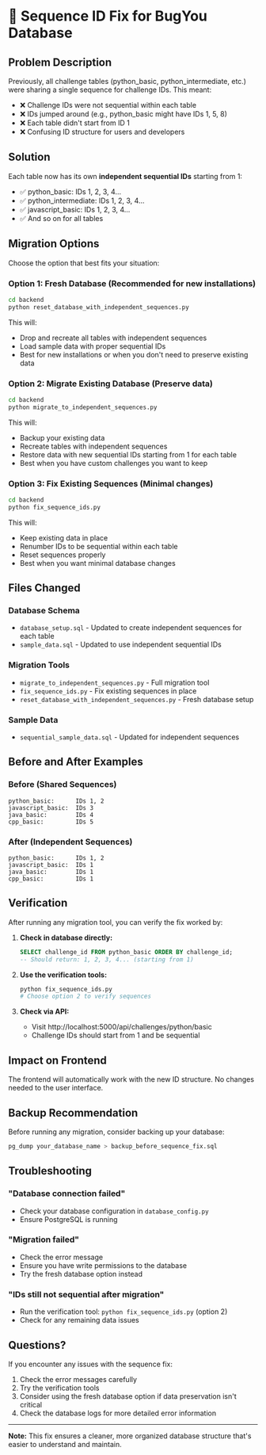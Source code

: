# 🔧 Sequence ID Fix for BugYou Database

## Problem Description

Previously, all challenge tables (python_basic, python_intermediate, etc.) were sharing a single sequence for challenge IDs. This meant:

- ❌ Challenge IDs were not sequential within each table
- ❌ IDs jumped around (e.g., python_basic might have IDs 1, 5, 8)
- ❌ Each table didn't start from ID 1
- ❌ Confusing ID structure for users and developers

## Solution

Each table now has its own **independent sequential IDs** starting from 1:

- ✅ python_basic: IDs 1, 2, 3, 4...
- ✅ python_intermediate: IDs 1, 2, 3, 4...
- ✅ javascript_basic: IDs 1, 2, 3, 4...
- ✅ And so on for all tables

## Migration Options

Choose the option that best fits your situation:

### Option 1: Fresh Database (Recommended for new installations)

```bash
cd backend
python reset_database_with_independent_sequences.py
```

This will:
- Drop and recreate all tables with independent sequences
- Load sample data with proper sequential IDs
- Best for new installations or when you don't need to preserve existing data

### Option 2: Migrate Existing Database (Preserve data)

```bash
cd backend
python migrate_to_independent_sequences.py
```

This will:
- Backup your existing data
- Recreate tables with independent sequences
- Restore data with new sequential IDs starting from 1 for each table
- Best when you have custom challenges you want to keep

### Option 3: Fix Existing Sequences (Minimal changes)

```bash
cd backend
python fix_sequence_ids.py
```

This will:
- Keep existing data in place
- Renumber IDs to be sequential within each table
- Reset sequences properly
- Best when you want minimal database changes

## Files Changed

### Database Schema
- `database_setup.sql` - Updated to create independent sequences for each table
- `sample_data.sql` - Updated to use independent sequential IDs

### Migration Tools
- `migrate_to_independent_sequences.py` - Full migration tool
- `fix_sequence_ids.py` - Fix existing sequences in place
- `reset_database_with_independent_sequences.py` - Fresh database setup

### Sample Data
- `sequential_sample_data.sql` - Updated for independent sequences

## Before and After Examples

### Before (Shared Sequences)
```
python_basic:      IDs 1, 2
javascript_basic:  IDs 3
java_basic:        IDs 4
cpp_basic:         IDs 5
```

### After (Independent Sequences)
```
python_basic:      IDs 1, 2
javascript_basic:  IDs 1
java_basic:        IDs 1
cpp_basic:         IDs 1
```

## Verification

After running any migration tool, you can verify the fix worked by:

1. **Check in database directly:**
   ```sql
   SELECT challenge_id FROM python_basic ORDER BY challenge_id;
   -- Should return: 1, 2, 3, 4... (starting from 1)
   ```

2. **Use the verification tools:**
   ```bash
   python fix_sequence_ids.py
   # Choose option 2 to verify sequences
   ```

3. **Check via API:**
   - Visit http://localhost:5000/api/challenges/python/basic
   - Challenge IDs should start from 1 and be sequential

## Impact on Frontend

The frontend will automatically work with the new ID structure. No changes needed to the user interface.

## Backup Recommendation

Before running any migration, consider backing up your database:

```bash
pg_dump your_database_name > backup_before_sequence_fix.sql
```

## Troubleshooting

### "Database connection failed"
- Check your database configuration in `database_config.py`
- Ensure PostgreSQL is running

### "Migration failed"
- Check the error message
- Ensure you have write permissions to the database
- Try the fresh database option instead

### "IDs still not sequential after migration"
- Run the verification tool: `python fix_sequence_ids.py` (option 2)
- Check for any remaining data issues

## Questions?

If you encounter any issues with the sequence fix:

1. Check the error messages carefully
2. Try the verification tools
3. Consider using the fresh database option if data preservation isn't critical
4. Check the database logs for more detailed error information

---

**Note:** This fix ensures a cleaner, more organized database structure that's easier to understand and maintain. 